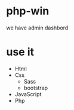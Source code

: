 # php-win
we have admin dashbord


# use it 
- Html 
- Css
  - Sass
  - bootstrap 
- JavaScript
- Php

